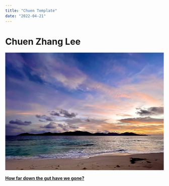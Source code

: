 ```yaml
---
title: "Chuen Template"
date: "2022-04-21"
---
```


# Chuen Zhang Lee

![](images/tempimagesrvehl.jpg)

**[How far down the gut have we gone?](https://chuenlee.wordpress.com/2022/04/22/microbiome/)**
